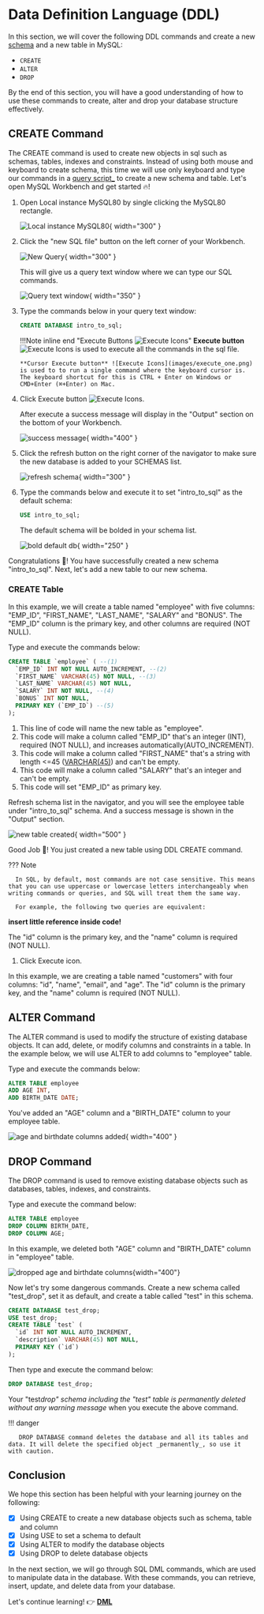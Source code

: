 # Data Definition Language (DDL)

In this section, we will cover the following DDL commands and create a new [schema](glossary.md) and a new table in MySQL:

- `CREATE`
- `ALTER`
- `DROP`

By the end of this section, you will have a good understanding of how to use these commands to create, alter and drop your database structure effectively.

## CREATE Command

The CREATE command is used to create new objects in sql such as schemas, tables, indexes and constraints. Instead of using both mouse and keyboard to create schema, this time we will use only keyboard and type our commands in a [query script_](glossary.md) to create a new schema and table. Let's open MySQL Workbench and get started 🔥!

1.  Open Local instance MySQL80 by single clicking the MySQL80 rectangle.

    ![Local instance MySQL80](images/Local_instance_MySQL80.png){ width="300" }

2.  Click the "new SQL file" button on the left corner of your Workbench.

    ![New Query](images/New_Query.png){ width="300" }

    This will give us a query text window where we can type our SQL commands.

    ![Query text window](images/query_text_window.png){ width="350" }

3.  Type the commands below in your query text window:

    ```sql
    CREATE DATABASE intro_to_sql;
    ```

    !!!Note inline end "Execute Buttons ![Execute Icons](images/execute_icon.png)"
        **Execute button** ![Execute Icons](images/execute_all.png) is used to execute all the commands in the sql file.

        **Cursor Execute button** ![Execute Icons](images/execute_one.png) is used to to run a single command where the keyboard cursor is. The keyboard shortcut for this is CTRL + Enter on Windows or CMD+Enter (⌘+Enter) on Mac.

4.  Click Execute button ![Execute Icons](images/execute_one.png).

    After execute a success message will display in the "Output" section on the bottom of your Workbench.

    ![success message](images/create_db_success_message.png){ width="400" }

5.  Click the refresh button on the right corner of the navigator to make sure the new database is added to your SCHEMAS list.

    ![refresh schema](images/refresh_db.png){ width="300" }

6.  Type the commands below and execute it to set "intro_to_sql" as the default schema:

    ```sql
    USE intro_to_sql;
    ```

    The default schema will be bolded in your schema list.

    ![bold default db](images/bold_default_db.png){ width="250" }

Congratulations 🎉! You have successfully created a new schema "intro_to_sql". Next, let's add a new table to our new schema.

### CREATE Table

In this example, we will create a table named "employee" with five columns: "EMP_ID", "FIRST_NAME", "LAST_NAME", "SALARY" and "BONUS". The "EMP_ID" column is the primary key, and other columns are required (NOT NULL).

Type and execute the commands below:

```sql
CREATE TABLE `employee` ( --(1)
  `EMP_ID` INT NOT NULL AUTO_INCREMENT, --(2)
  `FIRST_NAME` VARCHAR(45) NOT NULL, --(3)
  `LAST_NAME` VARCHAR(45) NOT NULL,
  `SALARY` INT NOT NULL, --(4)
  `BONUS` INT NOT NULL,
  PRIMARY KEY (`EMP_ID`) --(5)
);
```

1. This line of code will name the new table as "employee".
2. This code will make a column called "EMP_ID" that's an integer (INT), required (NOT NULL), and increases automatically(AUTO_INCREMENT).
3. This code will make a column called "FIRST_NAME" that's a string with length <=45 ([VARCHAR(45)](glossary.md)) and can't be empty.
4. This code will make a column called "SALARY" that's an integer and can't be empty.
5. This code will set "EMP_ID" as primary key.

Refresh schema list in the navigator, and you will see the employee table under "intro_to_sql" schema. And a success message is shown in the "Output" section.

![new table created](images/table_created.png){ width="500" }

Good Job 🎉! You just created a new table using DDL CREATE command.

??? Note

      In SQL, by default, most commands are not case sensitive. This means that you can use uppercase or lowercase letters interchangeably when writing commands or queries, and SQL will treat them the same way.

      For example, the following two queries are equivalent:

**insert little reference inside code!**

The "id" column is the primary key, and the "name" column is required (NOT NULL).

1. Click Execute icon.

In this example, we are creating a table named "customers" with four columns: "id", "name", "email", and "age". The "id" column is the primary key, and the "name" column is required (NOT NULL).

## ALTER Command

The ALTER command is used to modify the structure of existing database objects. It can add, delete, or modify columns and constraints in a table. In the example below, we will use ALTER to add columns to "employee" table.

Type and execute the commands below:

```sql
ALTER TABLE employee
ADD AGE INT,
ADD BIRTH_DATE DATE;
```

You've added an "AGE" column and a "BIRTH_DATE" column to your employee table.

![age and birthdate columns added](images/age_bd_column.png){ width="400" }

## DROP Command

The DROP command is used to remove existing database objects such as databases, tables, indexes, and constraints.

Type and execute the command below:

```sql
ALTER TABLE employee
DROP COLUMN BIRTH_DATE,
DROP COLUMN AGE;
```

In this example, we deleted both "AGE" column and "BIRTH_DATE" column in "employee" table.

![dropped age and birthdate columns](images/drop_age_bd.png){width="400"}

Now let's try some dangerous commands. Create a new schema called "test_drop", set it as default, and create a table called "test" in this schema.

```sql
CREATE DATABASE test_drop;
USE test_drop;
CREATE TABLE `test` (
  `id` INT NOT NULL AUTO_INCREMENT,
  `description` VARCHAR(45) NOT NULL,
  PRIMARY KEY (`id`)
);
```

Then type and execute the command below:

```sql
DROP DATABASE test_drop;
```

Your "test*drop" schema including the "test" table is permanently deleted without any warning message* when you execute the above command.

!!! danger

       DROP DATABASE command deletes the database and all its tables and data. It will delete the specified object _permanently_, so use it with caution.

## Conclusion

We hope this section has been helpful with your learning journey on the following:

- [x] Using CREATE to create a new database objects such as schema, table and column
- [x] Using USE to set a schema to default
- [x] Using ALTER to modify the database objects
- [x] Using DROP to delete database objects

In the next section, we will go through SQL DML commands, which are used to manipulate data in the database. With these commands, you can retrieve, insert, update, and delete data from your database.

Let's continue learning! 👉 **[DML](DML.md)**
